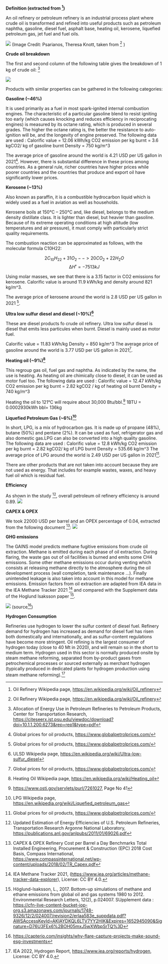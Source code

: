 **Definition (extracted from [^1])**

An oil refinery or petroleum refinery is an industrial process plant where crude oil is transformed and refined into useful products such as petroleum naphtha, gasoline, diesel fuel, asphalt base, heating oil, kerosene, liquefied petroleum gas, jet fuel and fuel oils.

![](crude_oil_breakdown.PNG)
(Image Credit: Psarianos, Theresa Knott, taken from [^1] )

**Crude oil breakdown**

The first and second column of the following table gives the breakdown of 1 kg of crude oil: [^2]

![](energy_allocation.PNG)

Products with similar properties can be gathered in the following categories:

**Gasoline (~46%)**

It is used primarily as a fuel in most spark-ignited internal combustion engines. The characteristic of a particular gasoline blend to resist igniting too early (which causes knocking and reduces efficiency in reciprocating engines) is measured by its octane rating, which is produced in several grades. The higher the octane rating is, the better the resistance to auto-ignition will be, and the longevity of engine preserved.
The following data are used :
Calorific value = 12.06 kWh/kg
CO2 emission per kg burnt = 3.6 kgCO2/ kg of gasoline burnt
Density = 750 kg/m^3

The average price of gasoline around the world is 4.21 USD per US gallon in 2021[^3]. However, there is substantial difference in these prices among countries. As a general rule, richer countries have higher prices while poorer countries and the countries that produce and export oil have significantly lower prices.

**Kerosene (~13%)**

Also known as paraffin, it is a combustible hydrocarbon liquid which is widely used as a fuel in aviation as well as households.

Kerosene boils at 150°C – 250°C and, like diesel, belongs to the medium density distillate class. It is lighter than diesel, but heavier than gasoline. Because of its extreme operating conditions at high altitude (low temperatures and air pressure), it must comply with particularly strict quality requirements.

The combustion reaction can be approximated as follows, with the molecular formula C10H22:

$$2 C_{10}H_{22} + 31 O_2 -->  20 CO_2 + 22 H_2O$$
$$∆H˚ = -7513 kJ$$

Using molar masses, we see that there is a 3.15 factor in CO2 emissions for kerosene. Calorific value is around 11.9 kWh/kg and density around 821 kg/m^3.

The average price of kerosene around the world is 2.8 USD per US gallon in 2021 [^3].

**Ultra low sulfur diesel and diesel (~10%)[^4]**

These are diesel products fo crude oil refinery. Ultra low sulfur diesel is diesel that emits less particules when burnt. Diesel is mainly used as motor fuel.

Calorific value = 11.83 kWh/kg
Density = 850 kg/m^3
The average price of gasoline around the world is 3.77 USD per US gallon in 2021[^3].

**Heating oil (~9%)[^5]**

This regroup gas oil, fuel gas and naphtha. As indicated by the name, the use is heating. As heating oil are chimically close to diesel, it can be used as motor fuel too.
The following data are used :
Calorific value = 12.47 kWh/kg
CO2 emission per kg burnt = 2.82 kgCO2 / kg of heating oil burnt
Density = 740 kg/m^3

Heating the oil to 121°C will require about 30,000 Btu/bbl.[^13]
1BTU = 0.0002930kWh
bbl= 136kg

**Liquefied Petroleum Gas (~6%)[^6]**

In short, LPG, is a mix of hydrocarbon gas. It is made up of propane (48%), butane (50%) and pentane (2%). It can be used as fuel, refrigerator gas and also domestic gas.LPG can also be converted into a high quality gasoline.
The following data are used :
Calorific value = 12.8 kWh/kg
CO2 emission per kg burnt = 2.82 kgCO2/ kg of LPG burnt
Density = 535.66 kg/m^3
The average price of LPG around the world is 2.49 USD per US gallon in 2021[^3].

There are other products that are not taken into account because they are not used as energy.
That includes for example wastes, waxes, and heavy fuel oil which is residual fuel.

**Efficiency**

As shown in the study [^7], overall petroleum oil refinery efficiency is around 0.89.
![](Oil_efficiency.PNG)

**CAPEX & OPEX**

We took 22000 USD per barrel and an OPEX percentage of 0.04, extracted from the following document [^8]:
![](Capex_opex_refinery.PNG)

**GHG emissions**

The GAINS model predicts methane fugitive emissions from crude oil extraction. Methane is emitted during each phase of oil extraction. During flaring, the waste gas out of oil facilities is burned and emits some CH4 emissions. Some other methane emissions occur during venting which consists at releasing methane directly to the atmosphere during the oil development process (wall completion, tank maintenance ...). Finally unintended leakage is also taken into account in this model for methane emissions. Emission factors from oil extraction are adapted from IEA data in the IEA Methane Tracker 2021 [^12] and compared with the Supplement data of the Hoglund Isaksson paper [^10].

![](emissions.jpg) (source[^11])

**Hydrogen Consumption**

Refineries use hydrogen to lower the sulfur content of diesel fuel. Refinery demand for hydrogen has increased as
demand for diesel fuel has risen both domestically and internationally, and as sulfur-content regulations have become
more stringent. Oil refining is the largest consumer of hydrogen today (close to 40 Mt in 2020), and will remain so
in the short to medium term. Hydrogen used in this sector is normally produced onsite by steam methane reforming,
separated from by-product gases from petrochemical processes or sourced externally as merchant hydrogen
(typically produced in dedicated plants for hydrogen production using steam methane reforming).[^9]

[^1]: Oil Refinery Wikipedia page, https://en.wikipedia.org/wiki/Oil_refinery
[^2]: Allocation of Energy Use in Petroleum Refineries to Petroleum Products, Center for Transportation Research, https://citeseerx.ist.psu.edu/viewdoc/download?doi=10.1.1.200.6273&rep=rep1&type=pdf
[^3]: Global prices for oil products, https://www.globalpetrolprices.com/
[^4]: ULSD Wikipedia page, https://en.wikipedia.org/wiki/Ultra-low-sulfur_diesel
[^5]: Heating Oil Wikipedia page, https://en.wikipedia.org/wiki/Heating_oil
[^6]: LPG Wikipedia page, https://en.wikipedia.org/wiki/Liquefied_petroleum_gas
[^7]: Updated Estimation of Energy Efficiencies of U.S. Petroleum Refineries, Transportation Research
Argonne National Laboratory, https://publications.anl.gov/anlpubs/2011/01/69026.pdf
[^8]: CAPEX & OPEX Refinery Cost per Barrel a Day Benchmarks Total Installed Engineering, Procurement & Construction (EPC) 2018 Cost Basis, Compass International, https://www.compassinternational.net/wp-content/uploads/2018/02/TR_Capex.pdf
[^9]: IEA 2022, Hydrogen Report, https://www.iea.org/reports/hydrogen, License: CC BY 4.0.

[^10]: Höglund-Isaksson, L., 2017. Bottom-up simulations of methane and ethane emissions from global oil and gas systems 1980 to 2012. Environmental Research Letters, 12(2), p.024007. SUpplement data : https://cfn-live-content-bucket-iop-org.s3.amazonaws.com/journals/1748-9326/12/2/024007/revision2/erlaa583e_suppdata.pdf?AWSAccessKeyId=AKIAYDKQL6LTV7YY2HIK&Expires=1652945090&Signature=D76U3FEx6%2BOH05mxJ5wXWbpSrTQ%3D

[^11]: https://capterio.com/insights/why-flare-capture-projects-make-sound-esg-investments

[^12]:IEA Methane Tracker 2021, (https://www.iea.org/articles/methane-tracker-data-explorer), License: CC BY 4.0.

[^13]: https://www.osti.gov/servlets/purl/7261027, Page No 41

